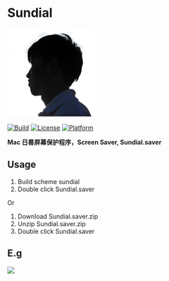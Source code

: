 # Sundial

[![CI Logo](https://raw.githubusercontent.com/wangweicheng7/resource/master/logo.png)](https://github.com/wangweicheng7)

[![Build](https://img.shields.io/teamcity/codebetter/bt428.svg)](https://img.shields.io/teamcity/codebetter/bt428.svg)
[![License](https://img.shields.io/github/license/mashape/apistatus.svg)](https://github.com/wangweicheng7/PWImageNet)
[![Platform](https://img.shields.io/badge/platform-Mac-green.svg)](https://baidu.com)

**Mac 日晷屏幕保护程序，Screen Saver, Sundial.saver**

## Usage
1. Build scheme sundial
2. Double click Sundial.saver

Or

1. Download Sundial.saver.zip
2. Unzip Sundial.saver.zip
3. Double click Sundial.saver

## E.g

![](https://github.com/wangweicheng7/Sundial/tree/master/Example/example.png)

